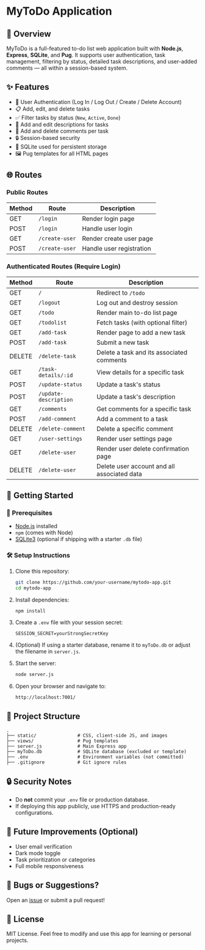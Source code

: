 # MyToDo Application

## 📝 Overview

MyToDo is a full-featured to-do list web application built with **Node.js**, **Express**, **SQLite**, and **Pug**. It supports user authentication, task management, filtering by status, detailed task descriptions, and user-added comments — all within a session-based system.

## ✨ Features

* 👤 User Authentication (Log In / Log Out / Create / Delete Account)
* 📋 Add, edit, and delete tasks
* ✅ Filter tasks by status (`New`, `Active`, `Done`)
* 📝 Add and edit descriptions for tasks
* 💬 Add and delete comments per task
* 🔒 Session-based security
* 🧱 SQLite used for persistent storage
* 🖼️ Pug templates for all HTML pages

## 🌐 Routes

### Public Routes

| Method | Route          | Description              |
| ------ | -------------- | ------------------------ |
| GET    | `/login`       | Render login page        |
| POST   | `/login`       | Handle user login        |
| GET    | `/create-user` | Render create user page  |
| POST   | `/create-user` | Handle user registration |

### Authenticated Routes (Require Login)

| Method | Route                 | Description                                 |
| ------ | --------------------- | ------------------------------------------- |
| GET    | `/`                   | Redirect to `/todo`                         |
| GET    | `/logout`             | Log out and destroy session                 |
| GET    | `/todo`               | Render main to-do list page                 |
| GET    | `/todolist`           | Fetch tasks (with optional filter)          |
| GET    | `/add-task`           | Render page to add a new task               |
| POST   | `/add-task`           | Submit a new task                           |
| DELETE | `/delete-task`        | Delete a task and its associated comments   |
| GET    | `/task-details/:id`   | View details for a specific task            |
| POST   | `/update-status`      | Update a task's status                      |
| POST   | `/update-description` | Update a task's description                 |
| GET    | `/comments`           | Get comments for a specific task            |
| POST   | `/add-comment`        | Add a comment to a task                     |
| DELETE | `/delete-comment`     | Delete a specific comment                   |
| GET    | `/user-settings`      | Render user settings page                   |
| GET    | `/delete-user`        | Render user delete confirmation page        |
| DELETE | `/delete-user`        | Delete user account and all associated data |

## 🚀 Getting Started

### 🔧 Prerequisites

* [Node.js](https://nodejs.org/) installed
* `npm` (comes with Node)
* [SQLite3](https://www.sqlite.org/index.html) (optional if shipping with a starter `.db` file)

### 🛠️ Setup Instructions

1. Clone this repository:

   ```bash
   git clone https://github.com/your-username/mytodo-app.git
   cd mytodo-app
   ```

2. Install dependencies:

   ```bash
   npm install
   ```

3. Create a `.env` file with your session secret:

   ```
   SESSION_SECRET=yourStrongSecretKey
   ```

4. (Optional) If using a starter database, rename it to `myToDo.db` or adjust the filename in `server.js`.

5. Start the server:

   ```bash
   node server.js
   ```

6. Open your browser and navigate to:

   ```
   http://localhost:7001/
   ```

## 📁 Project Structure

```
.
├── static/               # CSS, client-side JS, and images
├── views/                # Pug templates
├── server.js             # Main Express app
├── myToDo.db             # SQLite database (excluded or template)
├── .env                  # Environment variables (not committed)
├── .gitignore            # Git ignore rules
```

## 🔒 Security Notes

* Do **not** commit your `.env` file or production database.
* If deploying this app publicly, use HTTPS and production-ready configurations.

## 🧪 Future Improvements (Optional)

* User email verification
* Dark mode toggle
* Task prioritization or categories
* Full mobile responsiveness

## 🐛 Bugs or Suggestions?

Open an [issue](https://github.com/your-username/mytodo-app/issues) or submit a pull request!

## 📜 License

MIT License. Feel free to modify and use this app for learning or personal projects.
